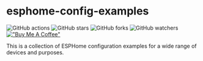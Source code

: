# esphome-config-examples

![GitHub actions](https://github.com/syssi/esphome-config-examples/actions/workflows/ci.yaml/badge.svg)
![GitHub stars](https://img.shields.io/github/stars/syssi/esphome-config-examples)
![GitHub forks](https://img.shields.io/github/forks/syssi/esphome-config-examples)
![GitHub watchers](https://img.shields.io/github/watchers/syssi/esphome-config-examples)
[!["Buy Me A Coffee"](https://img.shields.io/badge/buy%20me%20a%20coffee-donate-yellow.svg)](https://www.buymeacoffee.com/syssi)

This is a collection of ESPHome configuration examples for a wide range of devices and purposes.
